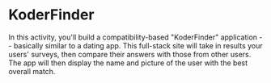 # KoderFinder
In this activity, you'll build a compatibility-based "KoderFinder" application -- basically similar to a dating app. This full-stack site will take in results your users' surveys, then compare their answers with those from other users. The app will then display the name and picture of the user with the best overall match.

